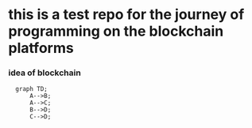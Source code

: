 # this is a test repo for the journey of programming on the blockchain platforms

### idea of blockchain
```mermaid
  graph TD;
      A-->B;
      A-->C;
      B-->D;
      C-->D;
```
